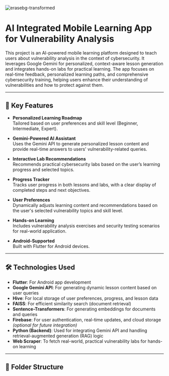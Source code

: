 ![erasebg-transformed](https://github.com/user-attachments/assets/144c6cbc-3d5f-48ae-9d50-19fdd25ae4b8)

# AI Integrated Mobile Learning App for Vulnerability Analysis

This project is an AI-powered mobile learning platform designed to teach users about vulnerability analysis in the context of cybersecurity. It leverages Google Gemini for personalized, context-aware lesson generation and integrates hands-on labs for practical learning. The app focuses on real-time feedback, personalized learning paths, and comprehensive cybersecurity training, helping users enhance their understanding of vulnerabilities and how to protect against them.

---

## 🔑 Key Features

- **Personalized Learning Roadmap**  
  Tailored based on user preferences and skill level (Beginner, Intermediate, Expert).

- **Gemini-Powered AI Assistant**  
  Uses the Gemini API to generate personalized lesson content and provide real-time answers to users' vulnerability-related queries.

- **Interactive Lab Recommendations**  
  Recommends practical cybersecurity labs based on the user’s learning progress and selected topics.

- **Progress Tracker**  
  Tracks user progress in both lessons and labs, with a clear display of completed steps and next objectives.

- **User Preferences**  
  Dynamically adjusts learning content and recommendations based on the user's selected vulnerability topics and skill level.

- **Hands-on Learning**  
  Includes vulnerability analysis exercises and security testing scenarios for real-world application.

- **Android-Supported**  
  Built with Flutter for Android devices.

---

## 🛠️ Technologies Used

- **Flutter**: For Android app development  
- **Google Gemini API**: For generating dynamic lesson content based on user queries  
- **Hive**: For local storage of user preferences, progress, and lesson data  
- **FAISS**: For efficient similarity search (document retrieval)  
- **Sentence-Transformers**: For generating embeddings for documents and queries  
- **Firebase**: For user authentication, real-time updates, and cloud storage *(optional for future integration)*  
- **Python (Backend)**: Used for integrating Gemini API and handling retrieval-augmented generation (RAG) logic  
- **Web Scraper**: To fetch real-world, practical vulnerability labs for hands-on learning

---

## 📁 Folder Structure


